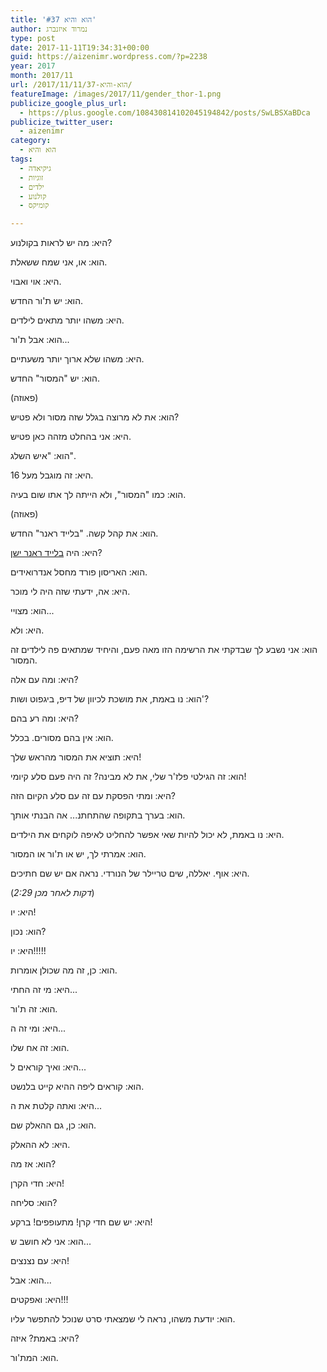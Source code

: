 ```yaml
---
title: 'הוא והיא #37'
author: נמרוד איזנברג
type: post
date: 2017-11-11T19:34:31+00:00
guid: https://aizenimr.wordpress.com/?p=2238
year: 2017
month: 2017/11
url: /2017/11/11/הוא-והיא-37/
featureImage: /images/2017/11/gender_thor-1.png
publicize_google_plus_url:
  - https://plus.google.com/108430814102045194842/posts/SwLBSXaBDca
publicize_twitter_user:
  - aizenimr
category:
  - הוא והיא
tags:
  - גיקיאדה
  - זוגיות
  - ילדים
  - קולנוע
  - קומיקס

---
```

<span lang="he-IL">היא</span><span lang="en-US">: </span><span lang="he-IL">מה יש לראות בקולנוע</span><span lang="en-US">?</span>

<span lang="he-IL">הוא</span><span lang="en-US">: </span><span lang="he-IL">או</span><span lang="en-US">, </span><span lang="he-IL">אני שמח ששאלת</span><span lang="en-US">.</span>

<span lang="he-IL">היא</span><span lang="en-US">: </span><span lang="he-IL">אוי ואבוי</span><span lang="en-US">.</span>

<span lang="he-IL">הוא</span><span lang="en-US">: </span><span lang="he-IL">יש ת</span><span lang="en-US">'</span><span lang="he-IL">ור החדש</span><span lang="en-US">.</span>

<span lang="he-IL">היא</span><span lang="en-US">: </span><span lang="he-IL">משהו יותר מתאים לילדים</span><span lang="en-US">.</span>

<span lang="he-IL">הוא</span><span lang="en-US">: </span><span lang="he-IL">אבל ת</span><span lang="en-US">'</span><span lang="he-IL">ור</span><span lang="en-US">...</span>

<span lang="he-IL">היא</span><span lang="en-US">: </span><span lang="he-IL">משהו שלא ארוך יותר משעתיים</span><span lang="en-US">.</span>

<span lang="he-IL">הוא</span><span lang="en-US">: </span><span lang="he-IL">יש </span><span lang="en-US">"</span><span lang="he-IL">המסור</span><span lang="en-US">" </span><span lang="he-IL">החדש</span><span lang="en-US">.</span>

<span lang="en-US">(</span><span lang="he-IL">פאוזה</span><span lang="en-US">)</span>

<span lang="he-IL">הוא</span><span lang="en-US">: את לא מרוצה בגלל ש</span><span lang="he-IL">זה מסור ולא פטיש</span><span lang="en-US">?</span>

<span lang="he-IL">היא</span><span lang="en-US">: </span><span lang="he-IL">אני בהחלט מזהה כאן פטיש</span><span lang="en-US">.</span>

<span lang="he-IL">הוא</span><span lang="en-US">: "</span><span lang="he-IL">איש השלג</span><span lang="en-US">".</span>

<span lang="he-IL">היא</span><span lang="en-US">: </span><span lang="he-IL">זה מוגבל מעל </span><span lang="en-US">16.</span>

<span lang="he-IL">הוא</span><span lang="en-US">: </span><span lang="he-IL">כמו </span><span lang="en-US">"</span><span lang="he-IL">המסור</span><span lang="en-US">", </span><span lang="he-IL">ולא הייתה לך אתו שום בעיה</span><span lang="en-US">.</span>

<span lang="en-US">(</span><span lang="he-IL">פאוזה</span><span lang="en-US">)</span>

<span lang="he-IL">הוא</span><span lang="en-US">: </span><span lang="he-IL">את קהל קשה</span><span lang="en-US">. "</span><span lang="he-IL">בלייד ראנר</span><span lang="en-US">" </span><span lang="he-IL">החדש</span><span lang="en-US">.</span>

<span lang="he-IL">היא</span><span lang="en-US">: </span><span lang="he-IL">היה <a href="/2017/09/23/%d7%94%d7%a4%d7%99%d7%9c%d7%99%d7%a4-%d7%91%d7%9e%d7%a6%d7%95%d7%93%d7%94-%d7%94%d7%a8%d7%9e%d7%94/">בלייד ראנר ישן</a></span><span lang="en-US">?</span>

<span lang="he-IL">הוא</span><span lang="en-US">: </span><span lang="he-IL">האריסון פורד מחסל אנדרואידים</span><span lang="en-US">.</span>

<span lang="he-IL">היא</span><span lang="en-US">: </span><span lang="he-IL">אה</span><span lang="en-US">, </span><span lang="he-IL">ידעתי שזה היה לי מוכר</span><span lang="en-US">.</span>

<span lang="he-IL">הוא: מצויי...</span><span lang="en-US"><br /> </span>

<span lang="he-IL">היא</span><span lang="en-US">: ולא.<br /> </span>

הוא: אני נשבע לך שבדקתי את הרשימה הזו מאה פעם, והיחיד שמתאים פה לילדים זה המסור.

היא: ומה עם אלה?

<span lang="he-IL">הוא</span><span lang="en-US">: נו באמת, את מושכת לכיוון של דיפ, ביגפוט ושות'?<br /> </span>

<span lang="he-IL">היא</span><span lang="en-US">: ומה רע בהם?<br /> </span>

<span lang="he-IL">הוא</span><span lang="en-US">: אין בהם מסורים. בכלל.<br /> </span>

<span lang="he-IL">היא</span><span lang="en-US">: תוציא את המסור מהראש שלך!<br /> </span>

<span lang="he-IL">הוא</span><span lang="en-US">: זה הגילטי פלז'ר שלי, את לא מבינה? זה היה פעם סלע קיומי!<br /> </span>

<span lang="he-IL">היא</span><span lang="en-US">: ומתי הפסקת עם זה עם סלע הקיום הזה?<br /> </span>

<span lang="he-IL">הוא</span><span lang="en-US">: בערך בתקופה שהתחתנ... אה הבנתי אותך.<br /> </span>

<span lang="he-IL">היא</span><span lang="en-US">: נו באמת, לא יכול להיות שאי אפשר להחליט לאיפה לוקחים את הילדים.<br /> </span>

<span lang="he-IL">הוא</span><span lang="en-US">: אמרתי לך, יש או ת'ור או המסור.<br /> </span>

<span lang="he-IL">היא</span><span lang="en-US">: אוף. יאללה, שים טריילר של הנורדי. נראה אם יש שם חתיכים.<br /> </span>

(_2:29 דקות לאחר מכן_)

היא: יו!

<span lang="he-IL">הוא</span><span lang="en-US">: נכון?<br /> </span>

<span lang="he-IL">היא</span><span lang="en-US">: יו!!!!!<br /> </span>

<span lang="he-IL">הוא</span><span lang="en-US">: כן, זה מה שכולן אומרות.<br /> </span>

<span lang="he-IL">היא</span><span lang="en-US">: מי זה החתי...<br /> </span>

<span lang="he-IL">הוא</span><span lang="en-US">: זה ת'ור.<br /> </span>

<span lang="he-IL">היא</span><span lang="en-US">: ומי זה ה...<br /> </span>

<span lang="he-IL">הוא</span><span lang="en-US">: זה אח שלו.<br /> </span>

<span lang="he-IL">היא</span><span lang="en-US">: ואיך קוראים ל...<br /> </span>

<span lang="he-IL">הוא</span><span lang="en-US">: קוראים ליפה ההיא קייט בלנשט.<br /> </span>

<span lang="he-IL">היא</span><span lang="en-US">: ואתה קלטת את ה...<br /> </span>

<span lang="he-IL">הוא</span><span lang="en-US">: כן, גם ההאלק שם.<br /> </span>

<span lang="he-IL">היא</span><span lang="en-US">: לא ההאלק.<br /> </span>

<span lang="he-IL">הוא</span><span lang="en-US">: אז מה?<br /> </span>

<span lang="he-IL">היא</span><span lang="en-US">: חדי הקרן!<br /> </span>

<span lang="he-IL">הוא</span><span lang="en-US">: סליחה?<br /> </span>

<span lang="he-IL">היא</span><span lang="en-US">: יש שם חדי קרן! מתעופפים! ברקע!<br /> </span>

<span lang="he-IL">הוא</span><span lang="en-US">: אני לא חושב ש...<br /> </span>

<span lang="he-IL">היא</span><span lang="en-US">: עם נצנצים!<br /> </span>

<span lang="he-IL">הוא</span><span lang="en-US">: אבל...<br /> </span>

<span lang="he-IL">היא</span><span lang="en-US">: ואפקטים!!!<br /> </span>

<span lang="he-IL">הוא</span><span lang="en-US">: יודעת משהו, נראה לי שמצאתי סרט שנוכל להתפשר עליו.<br /> </span>

<span lang="he-IL">היא</span><span lang="en-US">: באמת? איזה?<br /> </span>

<span lang="he-IL">הוא</span><span lang="en-US">: המת'ור.</span>